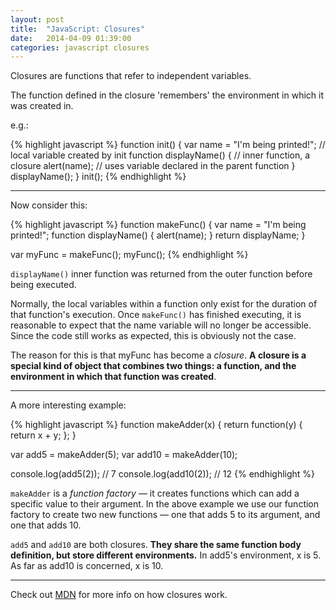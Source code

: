 ```yaml
---
layout: post
title:  "JavaScript: Closures"
date:   2014-04-09 01:39:00
categories: javascript closures
---
```


Closures are functions that refer to independent variables.

The function defined in the closure 'remembers' the environment in which it was created in.

e.g.:

{% highlight javascript %}
function init() {
	var name = "I'm being printed!";     // local variable created by init
	function displayName() {  // inner function, a closure
		alert(name); 		  // uses variable declared in the parent function
	}
	displayName();
}
init();
{% endhighlight %}

---

Now consider this:

{% highlight javascript %}
function makeFunc() {
	var name = "I'm being printed!";
	function displayName() {
		alert(name);
	}
	return displayName;
}

var myFunc = makeFunc();
myFunc();
{% endhighlight %}

`displayName()` inner function was returned from the outer function before being executed.

Normally, the local variables within a function only exist for the duration of that function's execution. Once `makeFunc()` has finished executing, it is reasonable to expect that the name variable will no longer be accessible. Since the code still works as expected, this is obviously not the case.

The reason for this is that myFunc has become a *closure*. **A closure is a special kind of object that combines two things: a function, and the environment in which that function was created**.

---

A more interesting example:
 
{% highlight javascript %}
function makeAdder(x) {
  return function(y) {
    return x + y;
  };
}


var add5 = makeAdder(5);
var add10 = makeAdder(10);

console.log(add5(2));  // 7
console.log(add10(2)); // 12
{% endhighlight %}

`makeAdder` is a *function factory* — it creates functions which can add a specific value to their argument. In the above example we use our function factory to create two new functions — one that adds 5 to its argument, and one that adds 10.

`add5` and `add10` are both closures. **They share the same function body definition, but store different environments.** In add5's environment, x is 5. As far as add10 is concerned, x is 10.
 

---

Check out [MDN][mdn] for more info on how closures work.

[mdn]:    https://developer.mozilla.org/en-US/docs/Web/JavaScript/Guide/Closures